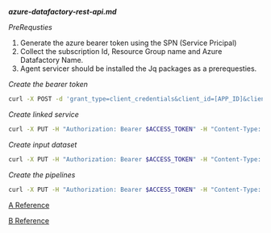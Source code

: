 **_azure-datafactory-rest-api.md_**

_PreRequsties_

1. Generate the azure bearer token using the SPN (Service Pricipal)
2. Collect the subscription Id, Resource Group name and Azure Datafactory Name.
3. Agent servicer should be installed the Jq packages as a prerequesties.


_Create the bearer token_

```bash
curl -X POST -d 'grant_type=client_credentials&client_id=[APP_ID]&client_secret=[PASSWORD]&resource=https%3A%2F%2Fmanagement.azure.com%2F' https://login.microsoftonline.com/[TENANT_ID]/oauth2/token
```

_Create linked service_

```bash
curl -X PUT -H "Authorization: Bearer $ACCESS_TOKEN" -H "Content-Type: application/json" --data "@azurestoragelinkedservice.json" "https://management.azure.com/subscriptions/$SUBSCRIPTION_ID/resourcegroups/$RESOURCE_GROUP/providers/Microsoft.DataFactory/datafactories/$AZURE_DATA_FACOTRY_NAME/linkedservices/$NAME?api-version=2015-10-01"
```

_Create input dataset_


```bash
curl -X PUT -H "Authorization: Bearer $ACCESS_TOKEN" -H "Content-Type: application/json" --data "@inputdataset.json" "https://management.azure.com/subscriptions/$SUBSCRIPTION_ID/resourcegroups/$RESOURCE_GROUP/providers/Microsoft.DataFactory/datafactories/$AZURE_DATA_FACOTRY_NAME/datasets/$NAME?api-version=2015-10-01"

```


_Create the pipelines_

```bash
curl -X PUT -H "Authorization: Bearer $ACCESS_TOKEN" -H "Content-Type: application/json" --data "@pipeline.json" "https://management.azure.com/subscriptions/$SUBSCRIPTION_ID/resourcegroups/$RESOURCE_GROUP/providers/Microsoft.DataFactory/datafactories/$AZURE_DATA_FACOTRY_NAME/datapipelines/$NAME?api-version=2015-10-01"

```


[A Reference](https://learn.microsoft.com/en-us/azure/data-factory/v1/data-factory-build-your-first-pipeline-using-rest-api)

[B Reference](https://learn.microsoft.com/en-us/rest/api/datafactory/linked-services/create-or-update?tabs=HTTP)

